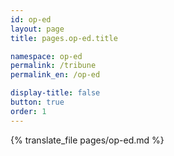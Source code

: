 ```yaml
---
id: op-ed
layout: page
title: pages.op-ed.title

namespace: op-ed
permalink: /tribune
permalink_en: /op-ed

display-title: false
button: true
order: 1
---
```


{% translate_file pages/op-ed.md %}
